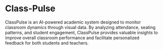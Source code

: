 # Class-Pulse
ClassPulse is an AI-powered academic system designed to monitor classroom dynamics through visual data. By analyzing attendance, seating patterns, and student engagement, ClassPulse provides valuable insights to improve overall classroom performance and facilitate personalized feedback for both students and teachers.

